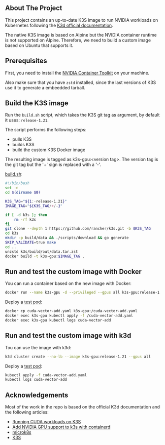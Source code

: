 ## About The Project

This project contains an up-to-date K3S image to run NVIDIA workloads on Kubernetes following the [K3d official documentation](https://github.com/rancher/k3d/tree/main/docs/usage/guides/cuda). 

The native K3S image is based on Alpine but the NVIDIA container runtime is not supported on Alpine. Therefore, we need to build a custom image based on Ubuntu that supports it.


## Prerequisites

First, you need to install the [NVIDIA Container Toolkit](https://docs.nvidia.com/datacenter/cloud-native/container-toolkit/install-guide.html) on your machine.

Also make sure that you have `zstd` installed, since the last versions of K3S use it to generate a embeedded tarball.

## Build the K3S image

Run the `build.sh` script, which takes the K3S git tag as argument, by default it uses: `release-1.21`. 

The script performs the following steps:

* pulls K3S
* builds K3S
* build the custom K3S Docker image

The resulting image is tagged as k3s-gpu:&lt;version tag&gt;. The version tag is the git tag but the '+' sign is replaced with a '-'.

[build.sh](build.sh):

```bash
#!/bin/bash
set -e
cd $(dirname $0)

K3S_TAG="${1:-release-1.21}"
IMAGE_TAG="${K3S_TAG/+/-}"

if [ -d k3s ]; then
    rm -rf k3s
fi
git clone --depth 1 https://github.com/rancher/k3s.git -b $K3S_TAG
cd k3s
mkdir -p build/data && ./scripts/download && go generate
SKIP_VALIDATE=true make
cd ..
unzstd k3s/build/out/data.tar.zst
docker build -t k3s-gpu:$IMAGE_TAG .
```

## Run and test the custom image with Docker

You can run a container based on the new image with Docker:

```bash
docker run --name k3s-gpu -d --privileged --gpus all k3s-gpu:release-1.21
```

Deploy a [test pod](cuda-vector-add.yaml):

```bash
docker cp cuda-vector-add.yaml k3s-gpu:/cuda-vector-add.yaml
docker exec k3s-gpu kubectl apply -f /cuda-vector-add.yaml
docker exec k3s-gpu kubectl logs cuda-vector-add
```

## Run and test the custom image with k3d

Tou can use the image with k3d:

```bash
k3d cluster create --no-lb --image k3s-gpu:release-1.21 --gpus all
```

Deploy a [test pod](cuda-vector-add.yaml):

```bash
kubectl apply -f cuda-vector-add.yaml
kubectl logs cuda-vector-add
```

## Acknowledgements

Most of the work in the repo is based on the official K3d documentation and the following articles:

* [Running CUDA workloads on K3S](https://k3d.io/usage/guides/cuda/)
* [Add NVIDIA GPU support to k3s with containerd](https://dev.to/mweibel/add-nvidia-gpu-support-to-k3s-with-containerd-4j17)
* [microk8s](https://github.com/ubuntu/microk8s)
* [K3S](https://github.com/rancher/k3s)